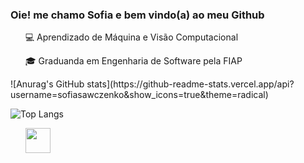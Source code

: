 ### Oie! me chamo Sofia e bem vindo(a) ao meu Github

<ul>
          <p>💻 Aprendizado de Máquina e Visão Computacional</p>
          <p>🎓 Graduanda em Engenharia de Software pela FIAP</p>
</ul>
![Anurag's GitHub stats](https://github-readme-stats.vercel.app/api?username=sofiasawczenko&show_icons=true&theme=radical)

![Top Langs](https://github-readme-stats.vercel.app/api/top-langs/?username=sofiasawczenko&layout=compact)
<ul>
          <p><img src="https://cdn.jsdelivr.net/gh/devicons/devicon/icons/python/python-original.svg" width="40" height="40"/></p>
</ul>        


